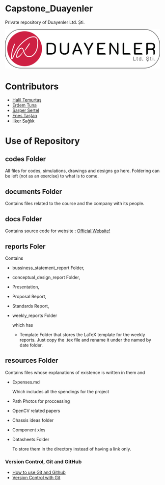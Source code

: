 ﻿# Capstone_Duayenler
Private repository of Duayenler Ltd. Şti.

![Alt text](documents/logos/logo3-with-stroke.png?raw=true "Title")

# Contributors
* [Halil Temurtaş](https://github.com/temurtas)
* [Erdem Tuna](https://github.com/erdemtuna)
* [Sarper Sertel](https://github.com/Kriyusxxx)
* [Enes Taştan](https://github.com/enestastan)
* [İlker Sağlık](https://github.com/isaglik)

# Use of Repository

## codes Folder
All files for codes, simulations, drawings and designs go here. 
Foldering can be left (not as an exercise) to what is to come.

## documents Folder
Contains files related to the course and the company with its people.

## docs Folder
Contains source code for website : [Official Website!](https://temurtas.github.io/Capstone_Duayenler)


## reports Foler
Contains

* bussiness_statement_report Folder,
* conceptual_design_report Folder,	
* Presentation,
* Proposal Report,
* Standards Report,
* weekly_reports Folder

	which has 
	* Template Folder
		that stores the LaTeX template for the weekly reports. 
		Just copy the .tex file and rename it under the named by date folder.

## resources Folder
Contains files whose explanations of existence is written in them and	

* Expenses.md
	
	Which includes all the spendings for the project

* Path Photos for proccessing

* OpenCV related papers

* Chassis ideas folder

* Component xlxs

* Datasheets Folder 	
	
	To store them in the directory instead of having a link only.



### Version Control, Git and GitHub
* [How to use Git and Github](https://www.udacity.com/course/how-to-use-git-and-github--ud775)
* [Version Control with Git](https://www.udacity.com/course/version-control-with-git--ud123)
